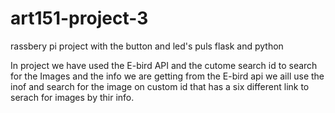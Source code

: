 # art151-project-3
rassbery pi project with the button and led's puls flask and python 

In project we have used the E-bird API and the cutome search id to search for the Images and the info we are getting from the E-bird api we aill use the inof and search for the image on custom id that has a six different link to serach for images by thir info.
